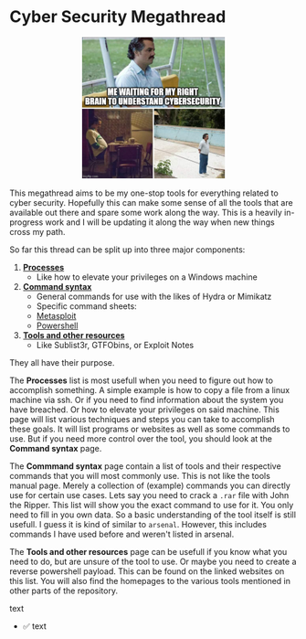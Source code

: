 # Cyber Security Megathread

<p align="center"><img src="https://github.com/Kevinovitz/cyber-security-megathread/raw/main/images/Cyber_Meme_23.png" alt="Cyber Meme 23" width="250" /></p>

This megathread aims to be my one-stop tools for everything related to cyber security. Hopefully this can make some sense of all the tools that are available out there and spare some work along the way. This is a heavily in-progress work and I will be updating it along the way when new things cross my path.

So far this thread can be split up into three major components:

1. [**Processes**](processes.md)
   - Like how to elevate your privileges on a Windows machine
2. [**Command syntax**](commands/generalcommands.md)
   - General commands for use with the likes of Hydra or Mimikatz
   - Specific command sheets:
   - [Metasploit](commands/metasploit.md)
   - [Powershell](commands/powershell.md)
3. [**Tools and other resources**](tools_and_resources.md)
   - Like Sublist3r, GTFObins, or Exploit Notes

They all have their purpose. 

The **Processes** list is most usefull when you need to figure out how to accomplish something. A simple example is how to copy a file from a linux machine via ssh. Or if you need to find information about the system you have breached. Or how to elevate your privileges on said machine. This page will list various techniques and steps you can take to accomplish these goals. It will list programs or websites as well as some commands to use. But if you need more control over the tool, you should look at the **Command syntax** page.

The **Commmand syntax** page contain a list of tools and their respective commands that you will most commonly use. This is not like the tools manual page. Merely a collection of (example) commands you can directly use for certain use cases. Lets say you need to crack a `.rar` file with John the Ripper. This list will show you the exact command to use for it. You only need to fill in you own data. So a basic understanding of the tool itself is still usefull. I guess it is kind of similar to `arsenal`. However, this includes commands I have used before and weren't listed in arsenal.

The **Tools and other resources** page can be usefull if you know what you need to do, but are unsure of the tool to use. Or maybe you need to create a reverse powershell payload. This can be found on the linked websites on this list. You will also find the homepages to the various tools mentioned in other parts of the repository. 

text
- ✅ text
